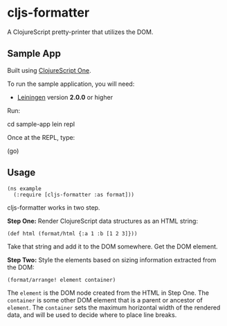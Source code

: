 cljs-formatter
========================================

A ClojureScript pretty-printer that utilizes the DOM.


Sample App
----------------------------------------

Built using [ClojureScript One](http://clojurescriptone.com/).

To run the sample application, you will need: 

* [Leiningen](https://github.com/technomancy/leiningen) version **2.0.0** or higher

Run:

   cd sample-app
   lein repl

Once at the REPL, type:

   (go)


Usage
----------------------------------------

    (ns example
      (:require [cljs-formatter :as format]))

cljs-formatter works in two step.

**Step One:** Render ClojureScript data structures as an HTML string:

    (def html (format/html {:a 1 :b [1 2 3]}))

Take that string and add it to the DOM somewhere. Get the DOM element.

**Step Two:** Style the elements based on sizing information extracted
from the DOM:

    (format/arrange! element container)

The `element` is the DOM node created from the HTML in Step One. The
`container` is some other DOM element that is a parent or ancestor of
`element`. The `container` sets the maximum horizontal width of the
rendered data, and will be used to decide where to place line breaks.
